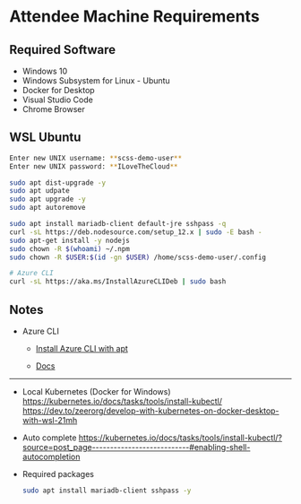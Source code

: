 # Attendee Machine Requirements

## Required Software
- Windows 10
- Windows Subsystem for Linux - Ubuntu
- Docker for Desktop
- Visual Studio Code
- Chrome Browser

## WSL Ubuntu

``` bash
Enter new UNIX username: **scss-demo-user**
Enter new UNIX password: **ILoveTheCloud**

sudo apt dist-upgrade -y
sudo apt udpate
sudo apt upgrade -y
sudo apt autoremove

sudo apt install mariadb-client default-jre sshpass -q
curl -sL https://deb.nodesource.com/setup_12.x | sudo -E bash -
sudo apt-get install -y nodejs
sudo chown -R $(whoami) ~/.npm
sudo chown -R $USER:$(id -gn $USER) /home/scss-demo-user/.config

# Azure CLI
curl -sL https://aka.ms/InstallAzureCLIDeb | sudo bash
```


## Notes
- Azure CLI
    * [Install Azure CLI with
    apt](https://docs.microsoft.com/en-us/cli/azure/install-azure-cli-apt?view=azure-cli-latest)

    * [Docs](https://docs.microsoft.com/en-us/cli/azure/?view=azure-cli-latest)

---
- Local Kubernetes (Docker for Windows)
    https://kubernetes.io/docs/tasks/tools/install-kubectl/
    https://dev.to/zeerorg/develop-with-kubernetes-on-docker-desktop-with-wsl-21mh

- Auto complete
    https://kubernetes.io/docs/tasks/tools/install-kubectl/?source=post_page---------------------------#enabling-shell-autocompletion



- Required packages
    ``` bash
    sudo apt install mariadb-client sshpass -y
    ```
